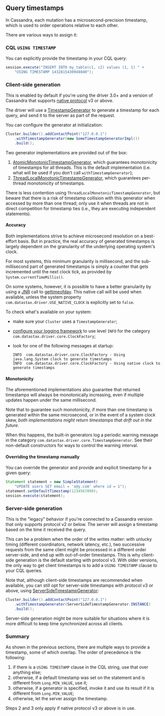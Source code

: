 ## Query timestamps

In Cassandra, each mutation has a microsecond-precision timestamp, which
is used to order operations relative to each other.

There are various ways to assign it:

### CQL `USING TIMESTAMP`

You can explicitly provide the timestamp in your CQL query:

```java
session.execute("INSERT INTO my_table(c1, c2) values (1, 1) " +
    "USING TIMESTAMP 1432815430948040");
```

### Client-side generation

This is enabled by default if you're using the driver 3.0+ and a version
of Cassandra that supports [native protocol](../native_protocol) v3 or
above.

The driver will use a [TimestampGenerator] to generate a timestamp for each query, and send it
to the server as part of the request.

You can configure the generator at initialization:

```java
Cluster.builder().addContactPoint("127.0.0.1")
    .withTimestampGenerator(new SomeTimestampGeneratorImpl())
    .build();
```

Two generator implementations are provided out of the box:

1. [AtomicMonotonicTimestampGenerator], which guarantees monotonicity of timestamps for all 
   threads. This is the default implementation (i.e. what will be used if you don't call 
   `withTimestampGenerator`);
2. [ThreadLocalMonotonicTimestampGenerator], which guarantees per-thread monotonicity of timestamps.

There is less contention using `ThreadLocalMonotonicTimestampGenerator`, but beware
that there is a risk of timestamp collision with this generator when accessed by more than one
thread; only use it when threads are not in direct competition for timestamp ties (i.e., they are executing
independent statements).

#### Accuracy

Both implementations strive to achieve microsecond resolution on a best-effort basis.
But in practice, the real accuracy of generated timestamps is largely dependent on the
granularity of the underlying operating system's clock.

For most systems, this minimum granularity is millisecond, and
the sub-millisecond part of generated timestamps is simply a counter that gets incremented
until the next clock tick, as provided by `System.currentTimeMillis()`.

On some systems, however, it is possible to have a better granularity by using a [JNR]
call to [gettimeofday]. This native call will be used when available, unless the system
property `com.datastax.driver.USE_NATIVE_CLOCK` is explicitly set to `false`.

To check what's available on your system:

* make sure your `Cluster` uses a `TimestampGenerator`;
* [configure your logging framework](../logging/) to use level `INFO` for the category
  `com.datastax.driver.core.ClockFactory`;
* look for one of the following messages at startup:

    ```
    INFO  com.datastax.driver.core.ClockFactory - Using java.lang.System clock to generate timestamps
    INFO  com.datastax.driver.core.ClockFactory - Using native clock to generate timestamps
    ```

#### Monotonicity

The aforementioned implementations also guarantee
that returned timestamps will always be monotonically increasing, even if multiple updates
happen under the same millisecond.

Note that to guarantee such monotonicity, if more than one timestamp is generated
within the same microsecond, or in the event of a system clock skew, _both implementations might
return timestamps that drift out in the future_.

When this happens, the built-in generators log a periodic warning message in the category
`com.datastax.driver.core.TimestampGenerator`. See their non-default constructors for ways to control the warning
interval.


#### Overriding the timestamp manually

You can override the generator and provide and explicit timestamp for a given query: 

```java
Statement statement = new SimpleStatement(
    "UPDATE users SET email = 'x@y.com' where id = 1");
statement.setDefaultTimestamp(1234567890);
session.execute(statement);
```


### Server-side generation

This is the "legacy" behavior if you're connected to a Cassandra version
that only supports protocol v2 or below. The server will assign a
timestamp based on the time it received the query.

This can be a problem when the order of the writes matter: with unlucky
timing (different coordinators, network latency, etc.), two successive
requests from the same client might be processed in a different order
server-side, and end up with out-of-order timestamps. This is why client-side
generation is the default starting with protocol v3. With older versions, the
only way to get client timestamps is to add a `USING TIMESTAMP` clause to your
CQL queries.

Note that, although client-side timestamps are recommended when available, you can still opt for 
server-side timestamps with protocol v3 or above, using [ServerSideTimestampGenerator]:

```java
Cluster.builder().addContactPoint("127.0.0.1")
    .withTimestampGenerator(ServerSideTimestampGenerator.INSTANCE)
    .build();
```

Server-side generation might be more suitable for situations where it is more difficult to keep
time synchronized across all clients.


### Summary

As shown in the previous sections, there are multiple ways to provide a
timestamp, some of which overlap. The order of precedence is the
following:

1. if there is a `USING TIMESTAMP` clause in the CQL string, use that
   over anything else;
2. otherwise, if a default timestamp was set on the statement and is
   different from `Long.MIN_VALUE`, use it;
3. otherwise, if a generator is specified, invoke it and use its result
   if it is different from `Long.MIN_VALUE`;
4. otherwise, let the server assign the timestamp.

Steps 2 and 3 only apply if native protocol v3 or above is in use.


[TimestampGenerator]:                     http://docs.datastax.com/en/drivers/java/3.9/com/datastax/driver/core/TimestampGenerator.html
[AtomicMonotonicTimestampGenerator]:      http://docs.datastax.com/en/drivers/java/3.9/com/datastax/driver/core/AtomicMonotonicTimestampGenerator.html
[ThreadLocalMonotonicTimestampGenerator]: http://docs.datastax.com/en/drivers/java/3.9/com/datastax/driver/core/ThreadLocalMonotonicTimestampGenerator.html
[ServerSideTimestampGenerator]:           http://docs.datastax.com/en/drivers/java/3.9/com/datastax/driver/core/ServerSideTimestampGenerator.html

[gettimeofday]: http://man7.org/linux/man-pages/man2/settimeofday.2.html
[JNR]: https://github.com/jnr/jnr-ffi
